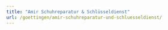 ```yaml
---
title: "Amir Schuhreparatur & Schlüsseldienst"
url: /goettingen/amir-schuhreparatur-und-schluesseldienst/
---
```

